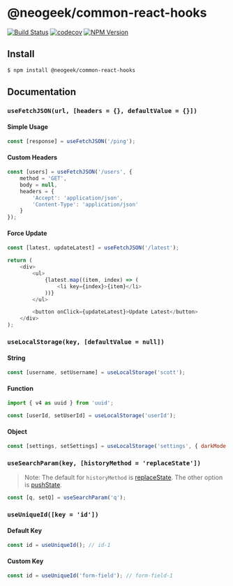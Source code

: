 # @neogeek/common-react-hooks

[![Build Status](https://travis-ci.com/neogeek/common-react-hooks.svg?branch=master)](https://travis-ci.com/neogeek/common-react-hooks)
[![codecov](https://codecov.io/gh/neogeek/common-react-hooks/branch/master/graph/badge.svg)](https://codecov.io/gh/neogeek/common-react-hooks)
[![NPM Version](http://img.shields.io/npm/v/@neogeek/common-react-hooks.svg?style=flat)](https://www.npmjs.org/package/@neogeek/common-react-hooks)

## Install

```bash
$ npm install @neogeek/common-react-hooks
```

## Documentation

### `useFetchJSON(url, [headers = {}, defaultValue = {}])`

#### Simple Usage

```javascript
const [response] = useFetchJSON('/ping');
```

#### Custom Headers

```javascript
const [users] = useFetchJSON('/users', {
    method = 'GET',
    body = null,
    headers = {
        'Accept': 'application/json',
        'Content-Type': 'application/json'
    }
});
```

#### Force Update

```javascript
const [latest, updateLatest] = useFetchJSON('/latest');

return (
    <div>
        <ul>
            {latest.map((item, index) => (
                <li key={index}>{item}</li>
            ))}
        </ul>

        <button onClick={updateLatest}>Update Latest</button>
    </div>
);
```

### `useLocalStorage(key, [defaultValue = null])`

#### String

```javascript
const [username, setUsername] = useLocalStorage('scott');
```

#### Function

```javascript
import { v4 as uuid } from 'uuid';

const [userId, setUserId] = useLocalStorage('userId');
```

#### Object

```javascript
const [settings, setSettings] = useLocalStorage('settings', { darkMode: true });
```

### `useSearchParam(key, [historyMethod = 'replaceState'])`

> Note: The default for `historyMethod` is [replaceState](https://developer.mozilla.org/en-US/docs/Web/API/History/replaceState). The other option is [pushState](https://developer.mozilla.org/en-US/docs/Web/API/History/pushState).

```javascript
const [q, setQ] = useSearchParam('q');
```

### `useUniqueId([key = 'id'])`

#### Default Key

```javascript
const id = useUniqueId(); // id-1
```

#### Custom Key

```javascript
const id = useUniqueId('form-field'); // form-field-1
```

